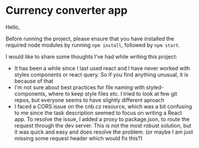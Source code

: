 # Currency converter app

Hello,

Before running the project, please ensure that you have installed the required node modules by running `npm install`, followed by `npm start`.

I would like to share some thoughts I've had while writing this   project:

- It has been a while since I last used react and I have never worked with styles components or react query. So if you find anything unusual, it is because of that
- I'm not sure about best practices for file naming with styled-components, where to keep style files etc. I tried to look at few git repos, but everyone seems to have slightly different aproach
- I faced a CORS issue on the cnb.cz resource, which was a bit confusing to me since the task description seemed to focus on writing a React app. To resolve the issue, I added a proxy to package.json, to route the request through the dev server. This is not the most robust solution, but it was quick and easy and does resolve the problem. (or maybe I am just missing some request header which would fix this?)
